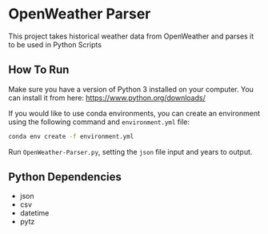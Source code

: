# OpenWeather Parser

This project takes historical weather data from OpenWeather and parses it to be used in Python Scripts

## How To Run
Make sure you have a version of Python 3 installed on your computer. You can install it from here: https://www.python.org/downloads/

If you would like to use conda environments, you can create an environment using the following command and `environment.yml` file:
``` bash
conda env create -f environment.yml
```

Run `OpenWeather-Parser.py`, setting the `json` file input and years to output.

## Python Dependencies
* json
* csv
* datetime
* pytz
